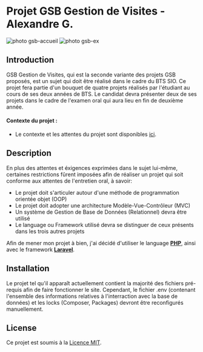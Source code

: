 # **Projet GSB Gestion de Visites - Alexandre G.**

![photo gsb-accueil](https://cdn.discordapp.com/attachments/328836939275042826/905916483945775185/unknown.png)
![photo gsb-ex](https://cdn.discordapp.com/attachments/328836939275042826/905916595677851720/unknown.png)


## **Introduction**
GSB Gestion de Visites, qui est la seconde variante des projets GSB proposés, est un sujet qui doit être réalisé dans le cadre du BTS SIO.
Ce projet fera partie d'un bouquet de quatre projets réalisés par l'étudiant au cours de ses deux années
de BTS. Le candidat devra présenter deux de ses projets dans le cadre de l'examen oral qui aura lieu en fin de deuxième année.

#### Contexte du projet :
- Le contexte et les attentes du projet sont disponibles [ici](GSB_Contexte.pdf).

## **Description**
En plus des attentes et éxigences exprimées dans le sujet lui-même, certaines restrictions fûrent imposées afin de réaliser un projet 
qui soit conforme aux attentes de l'entretien oral, à savoir:
- Le projet doit s'articuler autour d'une méthode de programmation orientée objet (OOP)
- Le projet doit adopter une architecture Modèle-Vue-Contrôleur (MVC)
- Un système de Gestion de Base de Données (Relationnel) devra être utilisé
- Le language ou Framework utilisé devra se distinguer de ceux présents dans les trois autres projets

Afin de mener mon projet à bien, j'ai décidé d'utiliser le language [**PHP**](https://www.php.net/), ainsi avec le framework [**Laravel**](https://laravel.com/).

## **Installation**
Le projet tel qu'il apparaît actuellement contient la majorité des fichiers pré-requis afin de faire fonctionner le site.
Cependant, le fichier .env (contenant l'ensemble des informations relatives à l'interraction avec la base de données) et les locks (Composer, Packages) devront être reconfigurés manuellement.

## **License**

Ce projet est soumis à la [Licence MIT](https://opensource.org/licenses/MIT).
